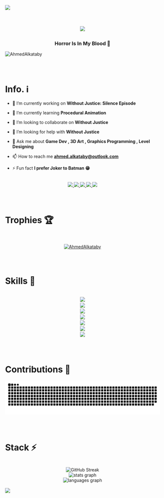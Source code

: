 <img src="https://user-images.githubusercontent.com/73097560/115834477-dbab4500-a447-11eb-908a-139a6edaec5c.gif">

<h1 align="center">
  <img src="https://readme-typing-svg.herokuapp.com?font=Righteous&size=36&color=C00000&center=true&vCenter=true&width=500&height=100&duration=4000&lines=Hi+Everyone!+👋;I'm+Ahmed!" />
</h1>

<h3 align="center">Horror Is In My Blood 🎃</h3>

<p align="left"> 
  <img src="https://komarev.com/ghpvc/?username=AhmedAlkataby&label=Profile%20views&color=C00000&style=for-the-badge" alt="AhmedAlkataby" /> 
</p>

##
<br>

# Info. ℹ️

- 🔭 I’m currently working on **Without Justice: Silence Episode**

- 🌱 I’m currently learning **Procedural Animation**

- 👯 I’m looking to collaborate on **Without Justice**

- 👀 I’m looking for help with **Without Justice**

- 💬 Ask me about **Game Dev , 3D Art , Graphics Programming , Level Designing**

- 📫 How to reach me **ahmed.alkataby@outlook.com**

- ⚡ Fun fact **I prefer Joker to Batman 😁**

<br>
<div align="center">
  <a href="https://ahmedalkataby.github.io" target="_blank">
    <img src="https://img.shields.io/badge/Profile-C00000?style=for-the-badge&logo=ameba&logoColor=white" target="_blank" />
  </a>
  <a href="https://www.linkedin.com/in/ahmed-al-kataby" target="_blank">
    <img src="https://img.shields.io/badge/LinkedIn-0A66C2?style=for-the-badge&logo=linkedin&logoColor=white" target="_blank" />
  </a>
  <a href="https://www.facebook.com/aekstudio2019" target="_blank">
    <img src="https://img.shields.io/badge/Facebook-0866FF?style=for-the-badge&logo=facebook&logoColor=white" target="_blank" />
  </a>
  <a href="https://www.instagram.com/aekstudio2019" target="_blank">
    <img src="https://img.shields.io/badge/Instagram-E4405F?style=for-the-badge&logo=instagram&logoColor=white" target="_blank" />
  </a>
  <a href="https://x.com/amazing_fast" target="_blank">
    <img src="https://img.shields.io/badge/X-000000?style=for-the-badge&logo=x&logoColor=white" target="_blank" />
  </a>
</div>

##
<br>

# Trophies 🏆
<br>
<p align="center"> 
  <a href="https://github.com/ryo-ma/github-profile-trophy">
    <img src="https://github-profile-trophy.vercel.app/?username=AhmedAlkataby" alt="AhmedAlkataby" />
  </a> 
</p>

##
<br>

# Skills 📜
<br>
<div align="center">
    <img src="https://skillicons.dev/icons?i=ae,anaconda,arduino,atom,azure,bevy,blender,bootstrap,c,cs,cpp,cmake,css" /><br>
    <img src="https://skillicons.dev/icons?i=dart,django,dotnet,eclipse,flutter,gamemakerstudio,git,github,godot,gtk,html" /><br>
    <img src="https://skillicons.dev/icons?i=ai,java,js,kali,linux,mysql,obsidian,ps,php" /><br>
    <img src="https://skillicons.dev/icons?i=postgres,postman,py,qt,rust,sass,sqlite" /><br>
    <img src="https://skillicons.dev/icons?i=stackoverflow,sketchup,threejs,unity,unreal" /><br>
    <img src="https://skillicons.dev/icons?i=visualstudio,vscode,wasm" /><br>
    <img src="https://skillicons.dev/icons?i=windows" /><br>
</div>

##
<br>

# Contributions 🐍
<div align="center">
  <img alt="snake eating my contributions" src="https://raw.githubusercontent.com/salesp07/salesp07/output/github-contribution-grid-snake.svg" />
</div>

##
<br>

# Stack ⚡
<br>
<div align="center">
  <img src="https://github-readme-streak-stats.herokuapp.com?user=AhmedAlkataby&theme=github-dark&hide_border=true&border_radius=10&mode=weekly" alt="GitHub Streak" />
  <br>
  <img src="https://github-readme-stats.vercel.app/api?username=AhmedAlkataby&hide_title=false&hide_rank=false&show_icons=true&include_all_commits=false&count_private=true&theme=github-dark&locale=en&hide_border=true" alt="stats graph" />
  <br>
  <img height="195" src="https://github-readme-stats.vercel.app/api/top-langs?username=AhmedAlkataby&locale=en&hide_title=false&layout=compact&card_width=400&langs_count=6&theme=github-dark&hide=html,hack&hide_border=true" alt="languages graph" />
</div>

<br>
<img src="https://user-images.githubusercontent.com/73097560/115834477-dbab4500-a447-11eb-908a-139a6edaec5c.gif">

<!---
AhmedAlkataby/AhmedAlkataby is a ✨ special ✨ repository because its `README.md` (this file) appears on your GitHub profile.
You can click the Preview link to take a look at your changes.
--->
